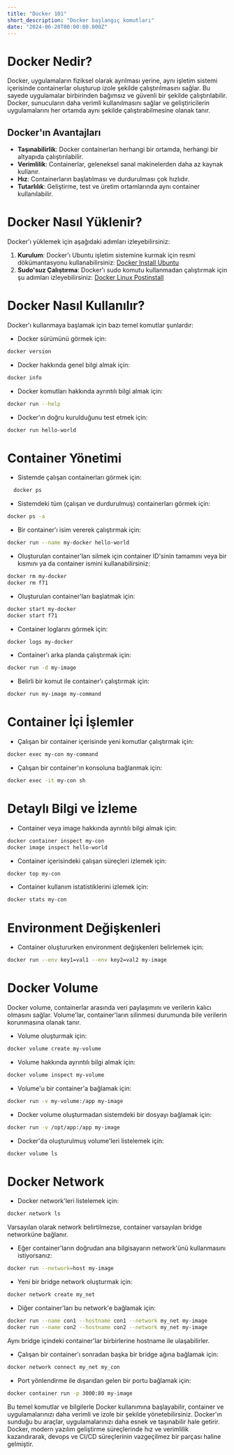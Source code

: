 ```yaml
---
title: "Docker 101"
short_description: "Docker başlangıç komutları"
date: "2024-06-20T00:00:00.000Z"
---
```


# Docker Nedir?

Docker, uygulamaların fiziksel olarak ayrılması yerine, aynı işletim sistemi içerisinde containerlar oluşturup izole şekilde çalıştırılmasını sağlar. Bu sayede uygulamalar birbirinden bağımsız ve güvenli bir şekilde çalıştırılabilir. Docker, sunucuların daha verimli kullanılmasını sağlar ve geliştiricilerin uygulamalarını her ortamda aynı şekilde çalıştırabilmesine olanak tanır.

## Docker'ın Avantajları

- **Taşınabilirlik**: Docker containerları herhangi bir ortamda, herhangi bir altyapıda çalıştırılabilir.
- **Verimlilik**: Containerlar, geleneksel sanal makinelerden daha az kaynak kullanır.
- **Hız**: Containerların başlatılması ve durdurulması çok hızlıdır.
- **Tutarlılık**: Geliştirme, test ve üretim ortamlarında aynı container kullanılabilir.

# Docker Nasıl Yüklenir?

Docker'ı yüklemek için aşağıdaki adımları izleyebilirsiniz:

1. **Kurulum**: Docker'ı Ubuntu işletim sistemine kurmak için resmi dökümantasyonu kullanabilirsiniz: [Docker Install Ubuntu](https://docs.docker.com/engine/install/ubuntu/)
2. **Sudo'suz Çalıştırma**: Docker'ı sudo komutu kullanmadan çalıştırmak için şu adımları izleyebilirsiniz: [Docker Linux Postinstall](https://docs.docker.com/engine/install/linux-postinstall/)

# Docker Nasıl Kullanılır?

Docker'ı kullanmaya başlamak için bazı temel komutlar şunlardır:

- Docker sürümünü görmek için:

```bash
docker version
```

- Docker hakkında genel bilgi almak için:

```bash
docker info
```

- Docker komutları hakkında ayrıntılı bilgi almak için:

```bash
docker run --help
```

- Docker'ın doğru kurulduğunu test etmek için:

```bash
docker run hello-world
```

# Container Yönetimi

- Sistemde çalışan containerları görmek için:

```bash
  docker ps
```

- Sistemdeki tüm (çalışan ve durdurulmuş) containerları görmek için:

```bash
docker ps -a
```

- Bir container'ı isim vererek çalıştırmak için:

```bash
docker run --name my-docker hello-world
```

- Oluşturulan container'ları silmek için container ID'sinin tamamını veya bir kısmını ya da container ismini kullanabilirsiniz:

```bash
docker rm my-docker
docker rm f71
```

- Oluşturulan container'ları başlatmak için:

```bash
docker start my-docker
docker start f71
```

- Container loglarını görmek için:

```bash
docker logs my-docker
```

- Container'ı arka planda çalıştırmak için:

```bash
docker run -d my-image
```

- Belirli bir komut ile container'ı çalıştırmak için:

```bash
docker run my-image my-command
```

# Container İçi İşlemler

- Çalışan bir container içerisinde yeni komutlar çalıştırmak için:

```bash
docker exec my-con my-command
```

- Çalışan bir container'ın konsoluna bağlanmak için:

```bash
docker exec -it my-con sh
```

# Detaylı Bilgi ve İzleme

- Container veya image hakkında ayrıntılı bilgi almak için:

```bash
docker container inspect my-con
docker image inspect hello-world
```

- Container içerisindeki çalışan süreçleri izlemek için:

```bash
docker top my-con
```

- Container kullanım istatistiklerini izlemek için:

```bash
docker stats my-con
```

# Environment Değişkenleri

- Container oluştururken environment değişkenleri belirlemek için:

```bash
docker run --env key1=val1 --env key2=val2 my-image
```

# Docker Volume

Docker volume, containerlar arasında veri paylaşımını ve verilerin kalıcı olmasını sağlar. Volume'lar, container'ların silinmesi durumunda bile verilerin korunmasına olanak tanır.

- Volume oluşturmak için:

```bash
docker volume create my-volume
```

- Volume hakkında ayrıntılı bilgi almak için:

```bash
docker volume inspect my-volume
```

- Volume'u bir container'a bağlamak için:

```bash
docker run -v my-volume:/app my-image
```

- Docker volume oluşturmadan sistemdeki bir dosyayı bağlamak için:

```bash
docker run -v /opt/app:/app my-image
```

- Docker'da oluşturulmuş volume'leri listelemek için:

```bash
docker volume ls
```

# Docker Network

- Docker network'leri listelemek için:

```bash
docker network ls
```

Varsayılan olarak network belirtilmezse, container varsayılan bridge networküne bağlanır.

- Eğer container'ların doğrudan ana bilgisayarın network'ünü kullanmasını istiyorsanız:

```bash
docker run --network=host my-image
```

- Yeni bir bridge network oluşturmak için:

```bash
docker network create my_net
```

- Diğer container'ları bu network'e bağlamak için:

```bash
docker run --name con1 --hostname con1 --network my_net my-image
docker run --name con2 --hostname con2 --network my_net my-image
```

Aynı bridge içindeki container'lar birbirlerine hostname ile ulaşabilirler.

- Çalışan bir container'ı sonradan başka bir bridge ağına bağlamak için:

```bash
docker network connect my_net my_con
```

- Port yönlendirme ile dışarıdan gelen bir portu bağlamak için:

```bash
docker container run -p 3000:80 my-image
```

Bu temel komutlar ve bilgilerle Docker kullanımına başlayabilir, container ve uygulamalarınızı daha verimli ve izole bir şekilde yönetebilirsiniz. Docker'ın sunduğu bu araçlar, uygulamalarınızı daha esnek ve taşınabilir hale getirir. Docker, modern yazılım geliştirme süreçlerinde hız ve verimlilik kazandırarak, devops ve CI/CD süreçlerinin vazgeçilmez bir parçası haline gelmiştir.
